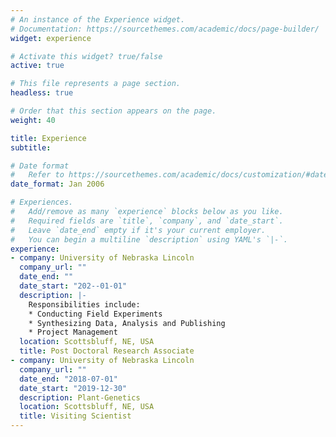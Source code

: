 ```yaml
---
# An instance of the Experience widget.
# Documentation: https://sourcethemes.com/academic/docs/page-builder/
widget: experience

# Activate this widget? true/false
active: true

# This file represents a page section.
headless: true

# Order that this section appears on the page.
weight: 40

title: Experience
subtitle:

# Date format
#   Refer to https://sourcethemes.com/academic/docs/customization/#date-format
date_format: Jan 2006

# Experiences.
#   Add/remove as many `experience` blocks below as you like.
#   Required fields are `title`, `company`, and `date_start`.
#   Leave `date_end` empty if it's your current employer.
#   You can begin a multiline `description` using YAML's `|-`.
experience:
- company: University of Nebraska Lincoln
  company_url: ""
  date_end: ""
  date_start: "202--01-01"
  description: |-
    Responsibilities include:
    * Conducting Field Experiments
    * Synthesizing Data, Analysis and Publishing
    * Project Management
  location: Scottsbluff, NE, USA
  title: Post Doctoral Research Associate
- company: University of Nebraska Lincoln
  company_url: ""
  date_end: "2018-07-01"
  date_start: "2019-12-30"
  description: Plant-Genetics
  location: Scottsbluff, NE, USA
  title: Visiting Scientist
---
```

